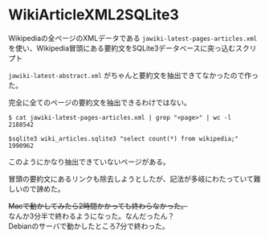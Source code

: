 # WikiArticleXML2SQLite3
Wikipediaの全ページのXMLデータである `jawiki-latest-pages-articles.xml` を使い、Wikipedia冒頭にある要約文をSQLite3データベースに突っ込むスクリプト

`jawiki-latest-abstract.xml` がちゃんと要約文を抽出できてなかったので作った。

完全に全てのページの要約文を抽出できるわけではない。

```
$ cat jawiki-latest-pages-articles.xml | grep "<page>" | wc -l
2188542

$sqlite3 wiki_articles.sqlite3 "select count(*) from wikipedia;"
1990962
```

このようにかなり抽出できていないページがある。

冒頭の要約文にあるリンクも除去しようとしたが、記法が多岐にわたっていて難しいので諦めた。

~~Macで動かしてみたら2時間かかっても終わらなかった。~~  
なんか3分半で終わるようになった。なんだったん？  
Debianのサーバで動かしたところ7分で終わった。

